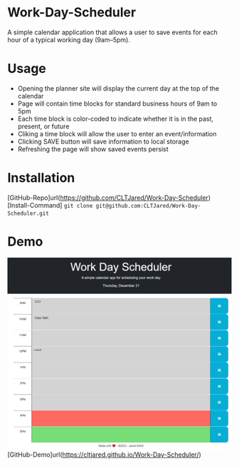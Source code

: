 # Work-Day-Scheduler
A simple calendar application that allows a user to save events for each hour of a typical working day (9am–5pm).

# Usage
* Opening the planner site will display the current day at the top of the calendar
* Page will contain time blocks for standard business hours of 9am to 5pm
* Each time block is color-coded to indicate whether it is in the past, present, or future
* Cliking a time block will allow the user to enter an event/information
* Clicking SAVE button will save information to local storage
* Refreshing the page will show saved events persist

# Installation
[GitHub-Repo]url(https://github.com/CLTJared/Work-Day-Scheduler)
[Install-Command] `git clone git@github.com:CLTJared/Work-Day-Scheduler.git`

# Demo
![Screenshot](./assets/images/work-day-scheduler.png)
[GitHub-Demo]url(https://cltjared.github.io/Work-Day-Scheduler/)